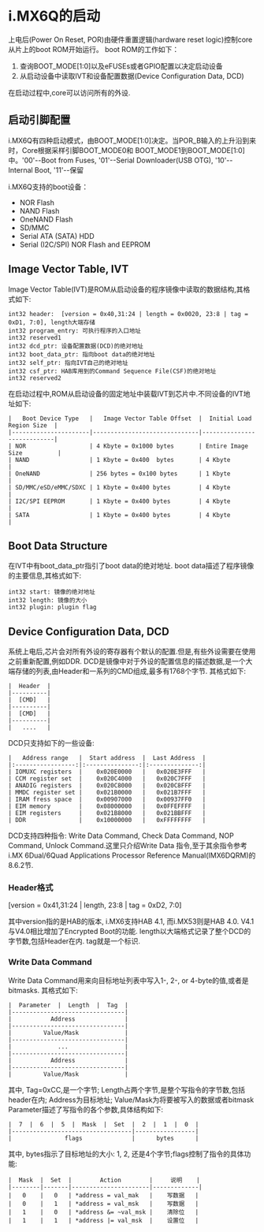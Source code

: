 # i.MX6Q的启动

上电后(Power On Reset, POR)由硬件重置逻辑(hardware reset logic)控制core从片上的boot ROM开始运行。
boot ROM的工作如下：
1. 查询BOOT_MODE[1:0]以及eFUSEs或者GPIO配置以决定启动设备
2. 从启动设备中读取IVT和设备配置数据(Device Configuration Data, DCD)

在启动过程中,core可以访问所有的外设.

## 启动引脚配置

i.MX6Q有四种启动模式，由BOOT_MODE[1:0]决定。当POR_B输入的上升沿到来时，Core根据采样引脚BOOT_MODE0和
BOOT_MODE1到BOOT_MODE[1:0]中。'00'--Boot from Fuses, '01'--Serial Downloader(USB OTG), '10'--Internal
Boot, '11'--保留

i.MX6Q支持的boot设备：
* NOR Flash
* NAND Flash
* OneNAND Flash
* SD/MMC
* Serial ATA (SATA) HDD
* Serial (I2C/SPI) NOR Flash and EEPROM

## Image Vector Table, IVT

Image Vector Table(IVT)是ROM从启动设备的程序镜像中读取的数据结构,其格式如下:

    int32 header:  [version = 0x40,31:24 | length = 0x0020, 23:8 | tag = 0xD1, 7:0], length大端存储
    int32 program_entry: 可执行程序的入口地址
    int32 reserved1
    int32 dcd_ptr: 设备配置数据(DCD)的绝对地址
    int32 boot_data_ptr: 指向boot data的绝对地址
    int32 self_ptr: 指向IVT自己的绝对地址
    int32 csf_ptr: HAB库用到的Command Sequence File(CSF)的绝对地址
    int32 reserved2

在启动过程中,ROM从启动设备的固定地址中装载IVT到芯片中.不同设备的IVT地址如下:

    |   Boot Device Type   |   Image Vector Table Offset  |  Initial Load Region Size  |
    |----------------------|------------------------------|----------------------------|
    | NOR                  | 4 Kbyte = 0x1000 bytes       | Entire Image Size          |
    | NAND                 | 1 Kbyte = 0x400  bytes       | 4 Kbyte                    |
    | OneNAND              | 256 bytes = 0x100 bytes      | 1 Kbyte                    |
    | SD/MMC/eSD/eMMC/SDXC | 1 Kbyte = 0x400 bytes        | 4 Kbyte                    |
    | I2C/SPI EEPROM       | 1 Kbyte = 0x400 bytes        | 4 Kbyte                    |
    | SATA                 | 1 Kbyte = 0x400 bytes        | 4 Kbyte                    |

## Boot Data Structure

在IVT中有boot_data_ptr指引了boot data的绝对地址. boot data描述了程序镜像的主要信息,其格式如下:

    int32 start: 镜像的绝对地址
	int32 length: 镜像的大小
    int32 plugin: plugin flag

## Device Configuration Data, DCD

系统上电后,芯片会对所有外设的寄存器有个默认的配置.但是,有些外设需要在使用之前重新配置,例如DDR.
DCD是镜像中对于外设的配置信息的描述数据,是一个大端存储的列表,由Header和一系列的CMD组成,最多有1768个字节.
其格式如下:

    |  Header  |
    |----------|
    |  [CMD]   |
    |----------|
    |  [CMD]   |
    |----------|
    |   ....   |
	
DCD只支持如下的一些设备:

    |   Address range   |  Start address  |  Last Address  |
    |:-----------------:|:---------------:|:--------------:|
    | IOMUXC registers  |    0x020E0000   |   0x020E3FFF   |
    | CCM register set  |    0x020C4000   |   0x020C7FFF   |
    | ANADIG registers  |    0x020C8000   |   0x020C8FFF   |
    | MMDC register set |    0x021B0000   |   0x021B7FFF   |
    | IRAM fress space  |    0x00907000   |   0x00937FF0   |
    | EIM memory        |    0x08000000   |   0x0FFEFFFF   |
    | EIM registers     |    0x021B8000   |   0x021BBFFF   |
    | DDR               |    0x10000000   |   0xFFFFFFFF   |

DCD支持四种指令: Write Data Command, Check Data Command, NOP Command, Unlock Command.这里只介绍Write Data
指令,至于其余指令参考i.MX 6Dual/6Quad Applications Processor Reference Manual(IMX6DQRM)的8.6.2节.

### Header格式

  [version = 0x41,31:24 | length, 23:8 | tag = 0xD2, 7:0]

其中version指的是HAB的版本, i.MX6支持HAB 4.1, 而i.MX53则是HAB 4.0. V4.1与V4.0相比增加了Encrypted Boot的功能.
length以大端格式记录了整个DCD的字节数,包括Header在内.
tag就是一个标识.

### Write Data Command

Write Data Command用来向目标地址列表中写入1-, 2-, or 4-byte的值,或者是bitmasks.
其格式如下:

    |  Parameter  |  Length  |  Tag  |
    |--------------------------------|
    |           Address              |
    |--------------------------------|
    |         Value/Mask             |
    |--------------------------------|
    |             ...                |
    |--------------------------------|
    |           Address              |
    |--------------------------------|
    |         Value/Mask             |

	
其中, Tag=0xCC,是一个字节;
Length占两个字节,是整个写指令的字节数,包括header在内;
Address为目标地址;
Value/Mask为将要被写入的数据或者bitmask
Parameter描述了写指令的各个参数,具体结构如下:

    |  7  |  6  |  5  |  Mask  |  Set  |  2  |  1  |  0  |
    |----------------------------------|-----------------|
    |               flags              |      bytes      |

其中, bytes指示了目标地址的大小: 1, 2, 还是4个字节;flags控制了指令的具体功能:

    |  Mask  |  Set  |        Action        |     说明    |
    |--------|-------|----------------------|-------------|
	|   0    |   0   | *address = val_mak   |    写数据   |
    |   0    |   1   | *address = val_msk   |    写数据   |
    |   1    |   0   | *address &= ~val_msk |    清除位   |
    |   1    |   1   | *address |= val_msk  |    设置位   |

